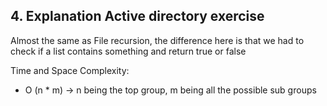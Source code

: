 ## 4. Explanation Active directory exercise

Almost the same as File recursion, the difference here is that we had to check 
if a list contains something and return true or false

Time and Space Complexity:
* O (n * m) -> n being the top group, m being all the possible sub groups